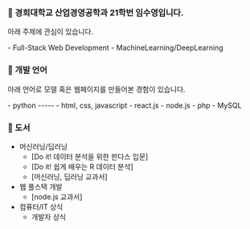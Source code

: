 ### :speech_balloon: 경희대학교 산업경영공학과 21학번 임수영입니다.
<p> 아래 주제에 관심이 있습니다. </p>
- Full-Stack Web Development 
- MachineLearning/DeepLearning 

### :speech_balloon: 개발 언어
<p> 아래 언어로 모델 혹은 웹페이지를 만들어본 경험이 있습니다. </p>
- python
-----
- html, css, javascript
- react.js
- node.js
- php
- MySQL

###  :speech_balloon: 도서
- 머신러닝/딥러닝
  - [Do it! 데이터 분석을 위한 판다스 입문]
  - [Do it! 쉽게 배우는 R 데이터 분석]
  - [머신러닝, 딥러닝 교과서]
- 웹 풀스택 개발
  - [node.js 교과서]
- 컴퓨터/IT 상식
  - 개발자 상식
